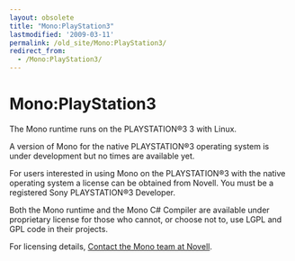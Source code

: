 ```yaml
---
layout: obsolete
title: "Mono:PlayStation3"
lastmodified: '2009-03-11'
permalink: /old_site/Mono:PlayStation3/
redirect_from:
  - /Mono:PlayStation3/
---
```


Mono:PlayStation3
=================

The Mono runtime runs on the PLAYSTATION®3 3 with Linux.

A version of Mono for the native PLAYSTATION®3 operating system is under development but no times are available yet.

For users interested in using Mono on the PLAYSTATION®3 with the native operating system a license can be obtained from Novell. You must be a registered Sony PLAYSTATION®3 Developer.

Both the Mono runtime and the Mono C\# Compiler are available under proprietary license for those who cannot, or choose not to, use LGPL and GPL code in their projects.

For licensing details, [Contact the Mono team at Novell]({{site.github.url}}/old_site/Contact "Contact").

